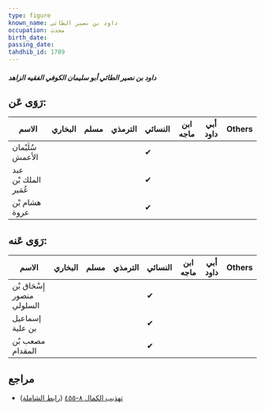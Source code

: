```yaml
---
type: figure
known_name: داود بن نصير الطائي
occupation: محدث
birth_date:
passing_date:
tahdhib_id: 1789
---
```

##### داود بن نصير الطائي أبو سليمان الكوفي الفقيه الزاهد

## رَوَى عَن:
| الاسم                | البخاري | مسلم | الترمذي | النسائي | ابن ماجه | أبي داود | Others |
| -------------------- | ------- | ---- | ------- | ------- | -------- | -------- | ------ |
| سُلَيْمان الأعمش     |         |      |         | ✔       |          |          |        |
| عبد الملك بْن عُمَير |         |      |         | ✔       |          |          |        |
| هشام بْن عروة        |         |      |         | ✔       |          |          |        |
## رَوَى عَنه:
| الاسم                      | البخاري | مسلم | الترمذي | النسائي | ابن ماجه | أبي داود | Others |
| -------------------------- | ------- | ---- | ------- | ------- | -------- | -------- | ------ |
| إِسْحَاق بْن منصور السلولي |         |      |         | ✔       |          |          |        |
| إسماعيل بن علية            |         |      |         | ✔       |          |          |        |
| مصعب بْن المقدام           |         |      |         | ✔       |          |          |        |
## مراجع
- [تهذيب الكمال ٨-٤٥٥](obsidian://open?vault=Tahdhib-al-Kamal&file=Figures/١٧٨٩-داود%20بن%20نصير%20الطائي%20أبو%20سليمان%20الكوفي%20الفقيه%20الزاهد) ([رابط الشاملة](https://shamela.ws/book/3722/4166))